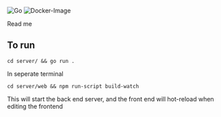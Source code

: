 ![Go](https://github.com/jak103/uno/workflows/Go/badge.svg?branch=master)
![Docker-Image](https://github.com/jtknutti/uno/workflows/docker-image/badge.svg?branch=master)

Read me

## To run 

`cd server/ && go run .`

In seperate terminal

`cd server/web && npm run-script build-watch`

This will start the back end server, and the front end will hot-reload when editing the frontend
